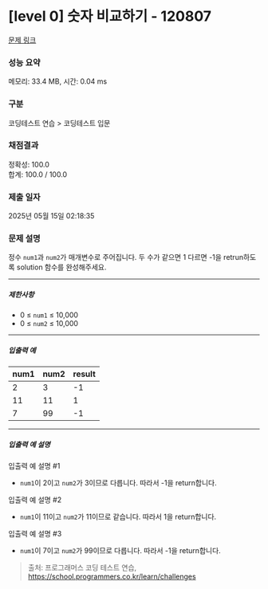 # [level 0] 숫자 비교하기 - 120807 

[문제 링크](https://school.programmers.co.kr/learn/courses/30/lessons/120807) 

### 성능 요약

메모리: 33.4 MB, 시간: 0.04 ms

### 구분

코딩테스트 연습 > 코딩테스트 입문

### 채점결과

정확성: 100.0<br/>합계: 100.0 / 100.0

### 제출 일자

2025년 05월 15일 02:18:35

### 문제 설명

<p style="user-select: auto !important;">정수 <code style="user-select: auto !important;">num1</code>과 <code style="user-select: auto !important;">num2</code>가 매개변수로 주어집니다. 두 수가 같으면 1 다르면 -1을 retrun하도록 solution 함수를 완성해주세요.</p>

<hr style="user-select: auto !important;">

<h5 style="user-select: auto !important;">제한사항</h5>

<ul style="user-select: auto !important;">
<li style="user-select: auto !important;">0 ≤ <code style="user-select: auto !important;">num1</code> ≤ 10,000</li>
<li style="user-select: auto !important;">0 ≤ <code style="user-select: auto !important;">num2</code> ≤ 10,000</li>
</ul>

<hr style="user-select: auto !important;">

<h5 style="user-select: auto !important;">입출력 예</h5>
<table class="table" style="user-select: auto !important;">
        <thead style="user-select: auto !important;"><tr style="user-select: auto !important;">
<th style="user-select: auto !important;">num1</th>
<th style="user-select: auto !important;">num2</th>
<th style="user-select: auto !important;">result</th>
</tr>
</thead>
        <tbody style="user-select: auto !important;"><tr style="user-select: auto !important;">
<td style="user-select: auto !important;">2</td>
<td style="user-select: auto !important;">3</td>
<td style="user-select: auto !important;">-1</td>
</tr>
<tr style="user-select: auto !important;">
<td style="user-select: auto !important;">11</td>
<td style="user-select: auto !important;">11</td>
<td style="user-select: auto !important;">1</td>
</tr>
<tr style="user-select: auto !important;">
<td style="user-select: auto !important;">7</td>
<td style="user-select: auto !important;">99</td>
<td style="user-select: auto !important;">-1</td>
</tr>
</tbody>
      </table>
<hr style="user-select: auto !important;">

<h5 style="user-select: auto !important;">입출력 예 설명</h5>

<p style="user-select: auto !important;">입출력 예 설명 #1</p>

<ul style="user-select: auto !important;">
<li style="user-select: auto !important;"><code style="user-select: auto !important;">num1</code>이 2이고 <code style="user-select: auto !important;">num2</code>가 3이므로 다릅니다. 따라서 -1을 return합니다.</li>
</ul>

<p style="user-select: auto !important;">입출력 예 설명 #2</p>

<ul style="user-select: auto !important;">
<li style="user-select: auto !important;"><code style="user-select: auto !important;">num1</code>이 11이고 <code style="user-select: auto !important;">num2</code>가 11이므로 같습니다. 따라서 1을 return합니다.</li>
</ul>

<p style="user-select: auto !important;">입출력 예 설명 #3</p>

<ul style="user-select: auto !important;">
<li style="user-select: auto !important;"><code style="user-select: auto !important;">num1</code>이 7이고 <code style="user-select: auto !important;">num2</code>가 99이므로 다릅니다. 따라서 -1을 return합니다.</li>
</ul>


> 출처: 프로그래머스 코딩 테스트 연습, https://school.programmers.co.kr/learn/challenges
